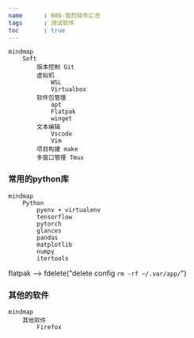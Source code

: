 ```yaml
---
name      : 000-我的软件汇总
tags      : 测试软件
toc       : true
---
```




```mermaid
mindmap
    Soft
        版本控制 Git
        虚拟机
            WSL
            Virtualbox
        软件包管理
            apt
            Flatpak
            winget
        文本编辑
            Vscode
            Vim
        项目构建 make
        多窗口管理 Tmux

```


### 常用的python库

```mermaid
mindmap
    Python
        pyenv + virtualenv
        tensorflow
        pytorch
        glances
        pandas
        matplotlib
        numpy
        itertools
```

flatpak --> fdelete("delete config `rm -rf ~/.var/app/`")


### 其他的软件

```mermaid
mindmap 
    其他软件
        Firefox
```

